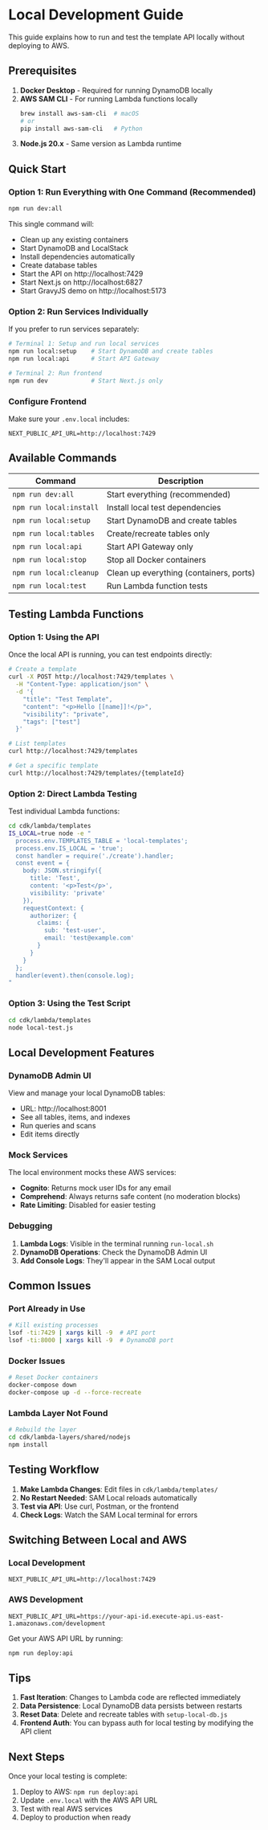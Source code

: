 # Local Development Guide

This guide explains how to run and test the template API locally without deploying to AWS.

## Prerequisites

1. **Docker Desktop** - Required for running DynamoDB locally
2. **AWS SAM CLI** - For running Lambda functions locally
   ```bash
   brew install aws-sam-cli  # macOS
   # or
   pip install aws-sam-cli   # Python
   ```
3. **Node.js 20.x** - Same version as Lambda runtime

## Quick Start

### Option 1: Run Everything with One Command (Recommended)

```bash
npm run dev:all
```

This single command will:

- Clean up any existing containers
- Start DynamoDB and LocalStack
- Install dependencies automatically
- Create database tables
- Start the API on http://localhost:7429
- Start Next.js on http://localhost:6827
- Start GravyJS demo on http://localhost:5173

### Option 2: Run Services Individually

If you prefer to run services separately:

```bash
# Terminal 1: Setup and run local services
npm run local:setup    # Start DynamoDB and create tables
npm run local:api      # Start API Gateway

# Terminal 2: Run frontend
npm run dev            # Start Next.js only
```

### Configure Frontend

Make sure your `.env.local` includes:

```env
NEXT_PUBLIC_API_URL=http://localhost:7429
```

## Available Commands

| Command                 | Description                             |
| ----------------------- | --------------------------------------- |
| `npm run dev:all`       | Start everything (recommended)          |
| `npm run local:install` | Install local test dependencies         |
| `npm run local:setup`   | Start DynamoDB and create tables        |
| `npm run local:tables`  | Create/recreate tables only             |
| `npm run local:api`     | Start API Gateway only                  |
| `npm run local:stop`    | Stop all Docker containers              |
| `npm run local:cleanup` | Clean up everything (containers, ports) |
| `npm run local:test`    | Run Lambda function tests               |

## Testing Lambda Functions

### Option 1: Using the API

Once the local API is running, you can test endpoints directly:

```bash
# Create a template
curl -X POST http://localhost:7429/templates \
  -H "Content-Type: application/json" \
  -d '{
    "title": "Test Template",
    "content": "<p>Hello [[name]]!</p>",
    "visibility": "private",
    "tags": ["test"]
  }'

# List templates
curl http://localhost:7429/templates

# Get a specific template
curl http://localhost:7429/templates/{templateId}
```

### Option 2: Direct Lambda Testing

Test individual Lambda functions:

```bash
cd cdk/lambda/templates
IS_LOCAL=true node -e "
  process.env.TEMPLATES_TABLE = 'local-templates';
  process.env.IS_LOCAL = 'true';
  const handler = require('./create').handler;
  const event = {
    body: JSON.stringify({
      title: 'Test',
      content: '<p>Test</p>',
      visibility: 'private'
    }),
    requestContext: {
      authorizer: {
        claims: {
          sub: 'test-user',
          email: 'test@example.com'
        }
      }
    }
  };
  handler(event).then(console.log);
"
```

### Option 3: Using the Test Script

```bash
cd cdk/lambda/templates
node local-test.js
```

## Local Development Features

### DynamoDB Admin UI

View and manage your local DynamoDB tables:

- URL: http://localhost:8001
- See all tables, items, and indexes
- Run queries and scans
- Edit items directly

### Mock Services

The local environment mocks these AWS services:

- **Cognito**: Returns mock user IDs for any email
- **Comprehend**: Always returns safe content (no moderation blocks)
- **Rate Limiting**: Disabled for easier testing

### Debugging

1. **Lambda Logs**: Visible in the terminal running `run-local.sh`
2. **DynamoDB Operations**: Check the DynamoDB Admin UI
3. **Add Console Logs**: They'll appear in the SAM Local output

## Common Issues

### Port Already in Use

```bash
# Kill existing processes
lsof -ti:7429 | xargs kill -9  # API port
lsof -ti:8000 | xargs kill -9  # DynamoDB port
```

### Docker Issues

```bash
# Reset Docker containers
docker-compose down
docker-compose up -d --force-recreate
```

### Lambda Layer Not Found

```bash
# Rebuild the layer
cd cdk/lambda-layers/shared/nodejs
npm install
```

## Testing Workflow

1. **Make Lambda Changes**: Edit files in `cdk/lambda/templates/`
2. **No Restart Needed**: SAM Local reloads automatically
3. **Test via API**: Use curl, Postman, or the frontend
4. **Check Logs**: Watch the SAM Local terminal for errors

## Switching Between Local and AWS

### Local Development

```env
NEXT_PUBLIC_API_URL=http://localhost:7429
```

### AWS Development

```env
NEXT_PUBLIC_API_URL=https://your-api-id.execute-api.us-east-1.amazonaws.com/development
```

Get your AWS API URL by running:

```bash
npm run deploy:api
```

## Tips

1. **Fast Iteration**: Changes to Lambda code are reflected immediately
2. **Data Persistence**: Local DynamoDB data persists between restarts
3. **Reset Data**: Delete and recreate tables with `setup-local-db.js`
4. **Frontend Auth**: You can bypass auth for local testing by modifying the API client

## Next Steps

Once your local testing is complete:

1. Deploy to AWS: `npm run deploy:api`
2. Update `.env.local` with the AWS API URL
3. Test with real AWS services
4. Deploy to production when ready
